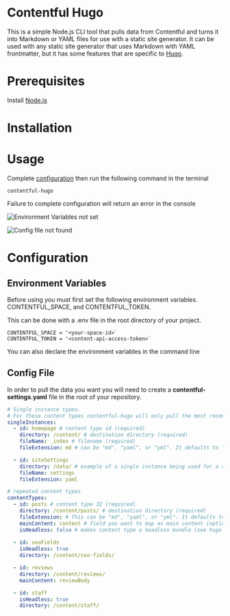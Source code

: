 # Contentful Hugo

This is a simple Node.js CLI tool that pulls data from Contentful and turns it into Markdown or YAML files for use with a static site generator. It can be used with any static site generator that uses Markdown with YAML frontmatter, but it has some features that are specific to [Hugo](https://gohugo.io).

# Prerequisites

Install [Node.js](https://nodejs.org)

# Installation

# Usage

Complete [configuration](#configuration) then run the following command in the terminal

```
contentful-hugo
```
Failure to complete configuration will return an error in the console

![Environment Variables not set](https://raw.githubusercontent.com/ModiiMedia/contentful-hugo/master/images/environment-variables-missing.jpg)

![Config file not found]("https://raw.githubusercontent.com/ModiiMedia/contentful-hugo/master/images/config-file-not-found.jpg")

# Configuration

## Environment Variables

Before using you must first set the following environment variables. CONTENTFUL_SPACE, and CONTENTFUL_TOKEN.

This can be done with a .env file in the root directory of your project.
```
CONTENTFUL_SPACE = '<your-space-id>`
CONTENTFUL_TOKEN = '<content-api-access-token>`
```
You can also declare the environment variables in the command line

## Config File

In order to pull the data you want you will need to create a **contentful-settings.yaml** file in the root of your repository.

```yaml
# Single instance types. 
# For these content types contentful-hugo will only pull the most recent entry of a content type. Useful for things like homepages and settings
singleInstances: 
  - id: homepage # content type id (required)
    directory: /content/ # destination directory (required)
    fileName: _index # filename (required)
    fileExtension: md # can be "md", "yaml", or "yml". It defaults to "md" 

  - id: siteSettings
    directory: /data/ # example of a single instance being used for a data file instead of a content file
    fileName: settings
    fileExtension: yaml

# repeated content types
contentTypes:
  - id: posts # content type ID (required)
    directory: /content/posts/ # destination directory (required)
    fileExtension: # This can be "md", "yaml", or "yml". It defaults to "md" if not set.
    mainContent: content # field you want to map as main content (optional. Does not work with rich-text fields. See below)
    isHeadless: false # makes content type a headless bundle (see hugo docs)
  
  - id: seoFields
    isHeadless: true 
    directory: /content/seo-fields/

  - id: reviews
    directory: /content/reviews/
    mainContent: reviewBody

  - id: staff
    isHeadless: true
    directory: /content/staff/
```
